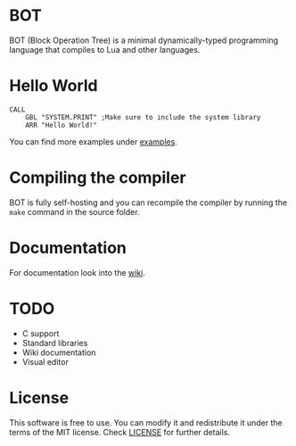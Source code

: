 # BOT
BOT (Block Operation Tree) is a minimal dynamically-typed programming language that compiles to Lua and other languages.
# Hello World
```
CALL
	GBL "SYSTEM.PRINT" ;Make sure to include the system library
	ARR "Hello World!"
```
You can find more examples under [examples](examples).
# Compiling the compiler
BOT is fully self-hosting and you can recompile the compiler by running the ``make`` command in the source folder.
# Documentation
For documentation look into the [wiki](https://github.com/ShoesForClues/BOT/wiki).
# TODO
- C support
- Standard libraries
- Wiki documentation
- Visual editor
# License
This software is free to use. You can modify it and redistribute it under the terms of the 
MIT license. Check [LICENSE](LICENSE) for further details.
